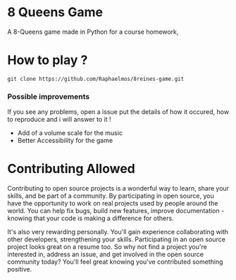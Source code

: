 # 8 Queens Game 

A 8-Queens game made in Python for a course homework, 

# How to play ?

```
git clone https://github.com/Raphaelmos/8reines-game.git
```
### Possible improvements

If you see any problems, open a issue put the details of how it occured, how to reproduce and i will answer to it !

- Add of a volume scale for the music
- Better Accessibility for the game 

# Contributing Allowed

Contributing to open source projects is a wonderful way to learn, share your skills, and be part of a community. By participating in open source, you have the opportunity to work on real projects used by people around the world. You can help fix bugs, build new features, improve documentation - knowing that your code is making a difference for others.

It's also very rewarding personally. You'll gain experience collaborating with other developers, strengthening your skills. Participating in an open source project looks great on a resume too. So why not find a project you're interested in, address an issue, and get involved in the open source community today? You'll feel great knowing you've contributed something positive.
